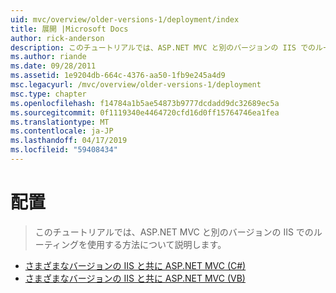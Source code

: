```yaml
---
uid: mvc/overview/older-versions-1/deployment/index
title: 展開 |Microsoft Docs
author: rick-anderson
description: このチュートリアルでは、ASP.NET MVC と別のバージョンの IIS でのルーティングを使用する方法について説明します。
ms.author: riande
ms.date: 09/28/2011
ms.assetid: 1e9204db-664c-4376-aa50-1fb9e245a4d9
msc.legacyurl: /mvc/overview/older-versions-1/deployment
msc.type: chapter
ms.openlocfilehash: f14784a1b5ae54873b9777dcdadd9dc32689ec5a
ms.sourcegitcommit: 0f1119340e4464720cfd16d0ff15764746ea1fea
ms.translationtype: MT
ms.contentlocale: ja-JP
ms.lasthandoff: 04/17/2019
ms.locfileid: "59408434"
---
```

# <a name="deployment"></a>配置

> このチュートリアルでは、ASP.NET MVC と別のバージョンの IIS でのルーティングを使用する方法について説明します。


- [さまざまなバージョンの IIS と共に ASP.NET MVC (C#)](using-asp-net-mvc-with-different-versions-of-iis-cs.md)
- [さまざまなバージョンの IIS と共に ASP.NET MVC (VB)](using-asp-net-mvc-with-different-versions-of-iis-vb.md)
